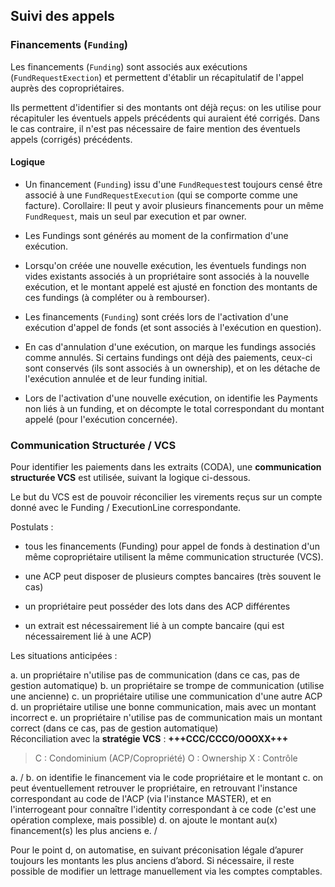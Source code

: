 ## Suivi des appels 

### Financements (`Funding`)

Les financements (`Funding`) sont associés aux exécutions (`FundRequestExection`) et permettent d'établir un récapitulatif de l'appel auprès des copropriétaires.

Ils permettent d'identifier si des montants ont déjà reçus: on les utilise pour récapituler les éventuels appels précédents qui auraient été corrigés. Dans le cas contraire, il n'est pas nécessaire de faire mention des éventuels appels (corrigés) précédents.



#### Logique

* Un financement (`Funding`) issu d'une `FundRequest`est toujours censé être associé à une `FundRequestExecution` (qui se comporte comme une facture).
Corollaire: Il peut y avoir plusieurs financements pour un même `FundRequest`, mais un seul par execution et par owner.

* Les Fundings sont générés au moment de la confirmation d'une exécution.


* Lorsqu'on créée une nouvelle exécution, les éventuels fundings non vides existants associés à un propriétaire sont associés à la nouvelle exécution, et le montant appelé est ajusté en fonction des montants de ces fundings (à compléter ou à rembourser).
* Les financements (`Funding`) sont créés lors de l'activation d'une exécution d'appel de fonds (et sont associés à l'exécution en question).
* En cas d'annulation d'une exécution, on marque les fundings associés comme annulés. Si certains fundings ont déjà des paiements, ceux-ci sont conservés (ils sont associés à un ownership), et on les détache de l'exécution annulée et de leur funding initial. 

* Lors de l'activation d'une nouvelle exécution, on identifie les Payments non liés à un funding, et on décompte le total correspondant du montant appelé (pour l'exécution concernée).



### Communication Structurée / VCS

Pour identifier les paiements dans les extraits (CODA), une **communication structurée VCS** est utilisée, suivant la logique ci-dessous.

Le but du VCS est de pouvoir réconcilier les virements reçus sur un compte donné avec le Funding / ExecutionLine correspondante.

Postulats : 

* tous les financements (Funding) pour appel de fonds à destination d'un même copropriétaire utilisent la même communication structurée (VCS).

* une ACP peut disposer de plusieurs comptes bancaires (très souvent le cas)
* un propriétaire peut posséder des lots dans des ACP différentes
* un extrait est nécessairement lié à un compte bancaire (qui est nécessairement lié à une ACP)

Les situations anticipées :

a. un propriétaire n'utilise pas de communication (dans ce cas, pas de gestion automatique)
b. un propriétaire se trompe de communication (utilise une ancienne)
c. un propriétaire utilise une communication d'une autre ACP
d. un propriétaire utilise une bonne communication, mais avec un montant incorrect
e. un propriétaire n'utilise pas de communication mais un montant correct (dans ce cas, pas de gestion automatique)  
Réconciliation avec la **stratégie VCS** : **+++CCC/CCCO/OOOXX+++**

> C : Condominium (ACP/Copropriété)
> O : Ownership
> X : Contrôle



a. /
b. on identifie le financement via le code propriétaire et le montant
c. on peut éventuellement retrouver le propriétaire, en retrouvant l'instance correspondant au code de l'ACP (via l'instance MASTER), et en l'interrogeant pour connaître l'identity correspondant à ce code (c'est une opération complexe, mais possible)
d. on ajoute le montant au(x) financement(s) les plus anciens 
e. /

Pour le point d, on automatise, en suivant préconisation légale d’apurer toujours les montants les plus anciens d’abord. Si nécessaire, il reste possible de modifier un lettrage manuellement via les comptes comptables.
